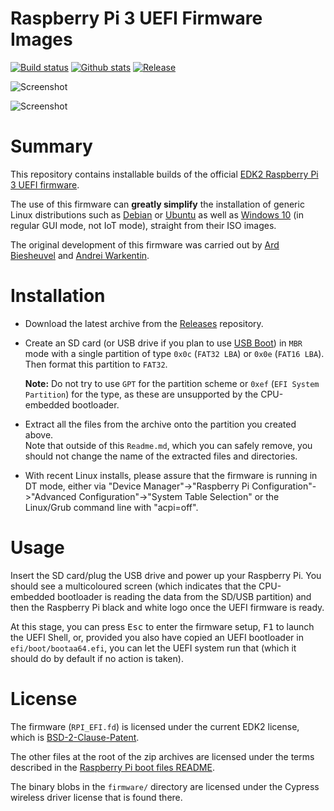 Raspberry Pi 3 UEFI Firmware Images
===================================

[![Build status](https://img.shields.io/github/workflow/status/pftf/RPi3/UEFI%20firmware%20-%20EDK2%20build.svg?style=flat-square)](https://github.com/pftf/RPi3/actions)
[![Github stats](https://img.shields.io/github/downloads/pftf/RPi3/total.svg?style=flat-square)](https://github.com/pftf/RPi3/releases)
[![Release](https://img.shields.io/github/release-pre/pftf/RPi3?style=flat-square)](https://github.com/pftf/RPi3/releases)

![Screenshot](https://raw.githubusercontent.com/pftf/RPi3/master/pics/Screenshot1.png)

![Screenshot](https://raw.githubusercontent.com/pftf/RPi3/master/pics/Screenshot2.png)

# Summary

This repository contains installable builds of the official
[EDK2 Raspberry Pi 3 UEFI firmware](https://github.com/tianocore/edk2-platforms/tree/master/Platform/RaspberryPi/RPi3).

The use of this firmware can __greatly simplify__ the installation of generic Linux
distributions such as [Debian](https://pete.akeo.ie/2019/07/installing-debian-arm64-on-raspberry-pi.html)
or [Ubuntu](https://github.com/tianocore/edk2-platforms/blob/master/Platform/RaspberryPi/RPi3/Systems.md#Ubuntu)
as well as [Windows 10](https://www.worproject.ml/) (in regular GUI mode, not IoT mode),
straight from their ISO images.

The original development of this firmware was carried out by
[Ard Biesheuvel](http://www.workofard.com/2017/02/uefi-on-the-pi/) and
[Andrei Warkentin](https://github.com/andreiw/RaspberryPiPkg).

# Installation

* Download the latest archive from the [Releases](https://github.com/pftf/RPi3/releases) repository.

* Create an SD card (or USB drive if you plan to use [USB Boot](https://www.raspberrypi.org/documentation/hardware/raspberrypi/bootmodes/msd.md))
  in `MBR` mode with a single partition of type `0x0c` (`FAT32 LBA`) or `0x0e`
  (`FAT16 LBA`). Then format this partition to `FAT32`.

  __Note:__ Do not try to use `GPT` for the partition scheme or `0xef` (`EFI System
  Partition`)  for the type, as these are unsupported by the CPU-embedded bootloader.

* Extract all the files from the archive onto the partition you created above.  
  Note that outside of this `Readme.md`, which you can safely remove, you should not
  change the name of the extracted files and directories.
  
* With recent Linux installs, please assure that the firmware is running in DT mode, either via
  "Device Manager"->"Raspberry Pi Configuration"->"Advanced Configuration"->"System Table Selection"
  or the Linux/Grub command line with "acpi=off".

# Usage

Insert the SD card/plug the USB drive and power up your Raspberry Pi. You should see a
multicoloured screen (which indicates that the CPU-embedded bootloader is reading the
data from the SD/USB partition) and then the Raspberry Pi black and white logo once the
UEFI firmware is ready.

At this stage, you can press <kbd>Esc</kbd> to enter the firmware setup, <kbd>F1</kbd>
to launch the UEFI Shell, or, provided you also have copied an UEFI bootloader in
`efi/boot/bootaa64.efi`, you can let the UEFI system run that (which it should do by
default if no action is taken).

# License

The firmware (`RPI_EFI.fd`) is licensed under the current EDK2 license, which is
[BSD-2-Clause-Patent](https://github.com/tianocore/edk2/blob/master/License.txt).

The other files at the root of the zip archives are licensed under the terms described in the
[Raspberry Pi boot files README](https://github.com/raspberrypi/firmware/blob/master/README.md).

The binary blobs in the `firmware/` directory are licensed under the Cypress wireless driver
license that is found there.
